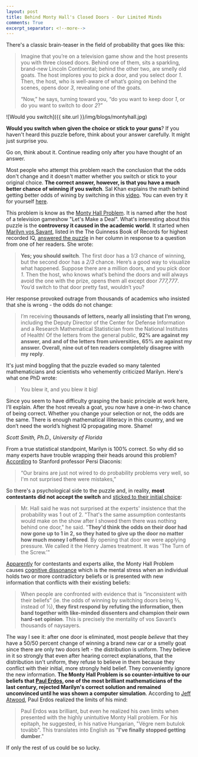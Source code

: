 ```yaml
---
layout: post
title: Behind Monty Hall's Closed Doors - Our Limited Minds
comments: True
excerpt_separator: <!--more-->
---
```


There's a classic brain-teaser in the field of probability that goes like this:

> Imagine that you’re on a television game show and the host presents you with three closed doors. Behind one of them, sits a sparkling, brand-new Lincoln Continental; behind the other two, are smelly old goats. The host implores you to pick a door, and you select door *1*. Then, the host, who is well-aware of what’s going on behind the scenes, opens door *3*, revealing one of the goats.
>
> “Now,” he says, turning toward you, “do you want to keep door *1*, or do you want to switch to door *2*?”

![Would you switch]({{ site.url }}/img/blogs/montyhall.jpg)

<!--more-->

**Would you switch when given the choice or stick to your guns**? If you haven't heard this puzzle before, think about your answer carefully. It might just surprise you.

Go on, think about it. Continue reading only after you have thought of an answer.

Most people who attempt this problem reach the conclusion that the odds don't change and it doesn't matter whether you switch or stick to your original choice. **The correct answer, however, is that you have a much better chance of winning if you switch**. Sal Khan explains the math behind getting better odds of wining by switching in this [video](https://www.khanacademy.org/math/precalculus/prob-comb/dependent-events-precalc/v/monty-hall-problem). You can even try it for yourself [here](http://math.ucsd.edu/~crypto/cgi-bin/MontyKnows/monty2?2+611).

This problem is know as the [Monty Hall Problem](https://en.wikipedia.org/wiki/Monty_Hall_problem). It is named after the host of a television gameshow "Let's Make a Deal". What's interesting about this puzzle is the **controversy it caused in the academic world**. It started when [Marilyn vos Savant](https://en.wikipedia.org/wiki/Marilyn_vos_Savant), listed in the The Guinness Book of Records for highest recorded IQ, [answered the puzzle](http://marilynvossavant.com/game-show-problem/) in her column in response to a question from one of her readers. She wrote:

> **Yes; you should switch**. The first door has a *1/3* chance of winning, but the second door has a *2/3*  chance. Here’s a good way to visualize what happened. Suppose there are a million doors, and you pick door *1*. Then the host, who knows what’s behind the doors and will always avoid the one with the prize, opens them all except door *777,777*. You’d switch to that door pretty fast, wouldn’t you?

Her response provoked outrage from thousands of academics who insisted that she is wrong - the odds do not change:

> I’m receiving **thousands of letters, nearly all insisting that I’m wrong**, including the Deputy Director of the Center for Defense Information and a Research Mathematical Statistician from the National Institutes of Health! Of the letters from the general public, **92% are against my answer, and and of the letters from universities, 65% are against my answer. Overall, nine out of ten readers completely disagree with my reply**.

It's just mind boggling that the puzzle evaded so many talented mathematicians and scientists who vehemently criticized Marilyn. Here's what one PhD wrote:

> You blew it, and you blew it big!
>
Since you seem to have difficulty grasping the basic principle at work here, I’ll explain. After the host reveals a goat, you now have a one-in-two chance of being correct. Whether you change your selection or not, the odds are the same. There is enough mathematical illiteracy in this country, and we don’t need the world’s highest IQ propagating more. Shame!
>
*Scott Smith, Ph.D., University of Florida*

From a true statistical standpoint, Marilyn is 100% correct. So why did so many experts have trouble wrapping their heads around this problem? [According](http://www.nytimes.com/1991/07/21/us/behind-monty-hall-s-doors-puzzle-debate-and-answer.html) to Stanford professor Persi Diaconis:

> “Our brains are just not wired to do probability problems very well, so I'm not surprised there were mistakes,”

So there's a psychological side to the puzzle and, in reality, **most contestants did not accept the switch** and [sticked to their initial choice](http://www.nytimes.com/1991/07/21/us/behind-monty-hall-s-doors-puzzle-debate-and-answer.html):

> Mr. Hall said he was not surprised at the experts' insistence that the probability was 1 out of 2. "That's the same assumption contestants would make on the show after I showed them there was nothing behind one door," he said. "**They'd think the odds on their door had now gone up to 1 in 2, so they hated to give up the door no matter how much money I offered**. By opening that door we were applying pressure. We called it the Henry James treatment. It was 'The Turn of the Screw.'"

[Apparently](http://priceonomics.com/the-time-everyone-corrected-the-worlds-smartest/j) for contestants and experts alike, the Monty Hall Problem causes [cognitive dissonance](https://en.wikipedia.org/wiki/Cognitive_dissonance) which is the mental stress when an individual holds two or more contradictory beliefs or is presented with new information that conflicts with their existing beliefs:

> When people are confronted with evidence that is “inconsistent with their beliefs” (ie. the odds of winning by switching doors being ⅔, instead of ½), **they first respond by refuting the information, then band together with like-minded dissenters and champion their own hard-set opinion**. This is precisely the mentality of vos Savant’s thousands of naysayers.

The way I see it: after one door is eliminated, most people *believe* that they have a 50/50 percent change of winning a brand new car or a smelly goat since there are only two doors left - the distribution is uniform. They believe in it so strongly that even after hearing correct explanations, that the distribution isn't uniform, they refuse to believe in them because they conflict with their initial, more strongly held belief. They conveniently ignore the new information. **The Monty Hall Problem is so counter-intuitive to our beliefs that [Paul Erdos](https://en.wikipedia.org/wiki/Paul_Erd%C5%91s), one of the most brilliant mathematicians of the last century, rejected Marilyn's correct solution and remained unconvinced until he was shown a computer simulation**. According to [Jeff Atwood](https://blog.codinghorror.com/monty-hall-monty-fall-monty-crawl/), Paul Erdos realized the limits of his mind:

> Paul Erdos was brilliant, but even he realized his own limits when presented with the highly unintuitive Monty Hall problem. For his epitaph, he suggested, in his native Hungarian, "Végre nem butulok tovább". This translates into English as "**I've finally stopped getting dumber**."
>
If only the rest of us could be so lucky.
